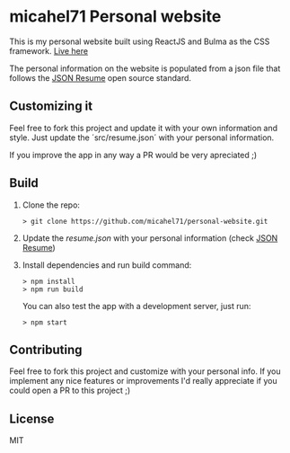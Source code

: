 # micahel71 Personal website

[//]: # "[![Quality Gate Status](https://sonarcloud.io/api/project_badges/measure?project=jcoelho93_personal-website&metric=alert_status)](https://sonarcloud.io/dashboard?id=jcoelho93_personal-website)"
[//]: # "[![Netlify Status](https://api.netlify.com/api/v1/badges/d32b64a2-9f48-4a26-b0d3-21cdf5548ec6/deploy-status)](https://app.netlify.com/sites/jcoelho93/deploys)"

This is my personal website built using ReactJS and Bulma as the CSS framework. [Live here](https://www.chalvatzis.de/michael-cv)

The personal information on the website is populated from a json file that follows the [JSON Resume](https://jsonresume.org/) open source standard.

## Customizing it

Feel free to fork this project and update it with your own information and style. Just update the ´src/resume.json´ with your personal information.

If you improve the app in any way a PR would be very apreciated ;)

## Build

1. Clone the repo:

   ```console
   > git clone https://github.com/micahel71/personal-website.git
   ```

1. Update the *resume.json* with your personal information (check [JSON Resume](https://jsonresume.org/))

1. Install dependencies and run build command:

   ```console
   > npm install
   > npm run build
   ```

   You can also test the app with a development server, just run:

   ```console
   > npm start
   ```

## Contributing

Feel free to fork this project and customize with your personal info. If you implement any nice features or improvements I'd really appreciate if you could open a PR to this project ;)

## License

MIT

